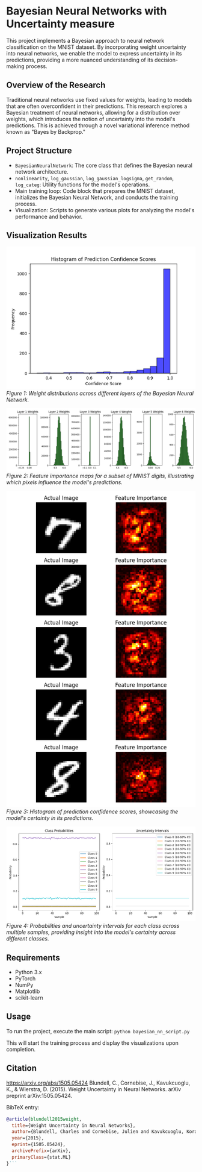# Bayesian Neural Networks with Uncertainty measure

This project implements a Bayesian approach to neural network classification on the MNIST dataset. By incorporating weight uncertainty into neural networks, we enable the model to express uncertainty in its predictions, providing a more nuanced understanding of its decision-making process.

## Overview of the Research

Traditional neural networks use fixed values for weights, leading to models that are often overconfident in their predictions. This research explores a Bayesian treatment of neural networks, allowing for a distribution over weights, which introduces the notion of uncertainty into the model's predictions. This is achieved through a novel variational inference method known as "Bayes by Backprop."

## Project Structure

- `BayesianNeuralNetwork`: The core class that defines the Bayesian neural network architecture.
- `nonlinearity`, `log_gaussian`, `log_gaussian_logsigma`, `get_random`, `log_categ`: Utility functions for the model's operations.
- Main training loop: Code block that prepares the MNIST dataset, initializes the Bayesian Neural Network, and conducts the training process.
- Visualization: Scripts to generate various plots for analyzing the model's performance and behavior.

## Visualization Results

![Weight Distributions](./Figure_1.png)
*Figure 1: Weight distributions across different layers of the Bayesian Neural Network.*

![Feature Importance](./Figure_2.png)
*Figure 2: Feature importance maps for a subset of MNIST digits, illustrating which pixels influence the model's predictions.*

![Prediction Confidence Histogram](./Figure_3.png)
*Figure 3: Histogram of prediction confidence scores, showcasing the model's certainty in its predictions.*

![Class Probabilities and Uncertainty Intervals](./Figure_4.png)
*Figure 4: Probabilities and uncertainty intervals for each class across multiple samples, providing insight into the model's certainty across different classes.*

## Requirements

- Python 3.x
- PyTorch
- NumPy
- Matplotlib
- scikit-learn

## Usage

To run the project, execute the main script:
`python bayesian_nn_script.py`


This will start the training process and display the visualizations upon completion.

## Citation

https://arxiv.org/abs/1505.05424
Blundell, C., Cornebise, J., Kavukcuoglu, K., & Wierstra, D. (2015). Weight Uncertainty in Neural Networks. arXiv preprint arXiv:1505.05424.

BibTeX entry:
```bibtex
@article{blundell2015weight,
  title={Weight Uncertainty in Neural Networks},
  author={Blundell, Charles and Cornebise, Julien and Kavukcuoglu, Koray and Wierstra, Daan},
  year={2015},
  eprint={1505.05424},
  archivePrefix={arXiv},
  primaryClass={stat.ML}
}```
